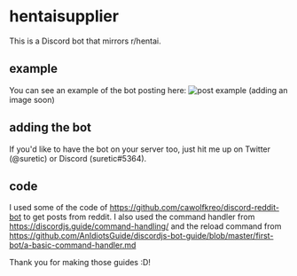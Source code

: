 # hentaisupplier

This is a Discord bot that mirrors r/hentai.

## example
You can see an example of the bot posting here:
![post example](https://i.imgur.com/)
(adding an image soon)

## adding the bot
If you'd like to have the bot on your server too, just hit me up on Twitter (@suretic) or Discord (suretic#5364).

## code
I used some of the code of https://github.com/cawolfkreo/discord-reddit-bot to get posts from reddit.
I also used the command handler from https://discordjs.guide/command-handling/ and the reload command from https://github.com/AnIdiotsGuide/discordjs-bot-guide/blob/master/first-bot/a-basic-command-handler.md

Thank you for making those guides :D!
